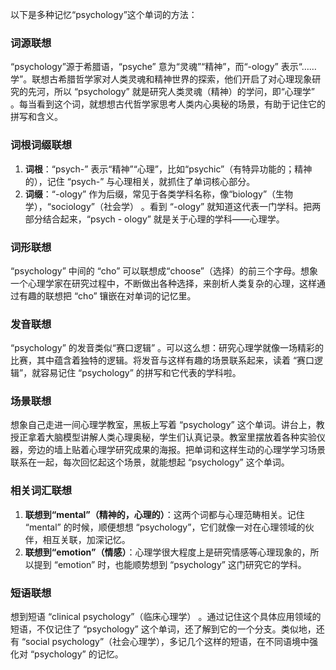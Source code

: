 以下是多种记忆“psychology”这个单词的方法：

### 词源联想
“psychology”源于希腊语，“psyche” 意为“灵魂”“精神”，而“-ology” 表示“……学”。联想古希腊哲学家对人类灵魂和精神世界的探索，他们开启了对心理现象研究的先河，所以 “psychology” 就是研究人类灵魂（精神）的学问，即“心理学” 。每当看到这个词，就想想古代哲学家思考人类内心奥秘的场景，有助于记住它的拼写和含义。 

### 词根词缀联想 
1. **词根**：“psych-” 表示“精神”“心理”，比如“psychic”（有特异功能的；精神的），记住 “psych-” 与心理相关，就抓住了单词核心部分。 
2. **词缀**：“-ology” 作为后缀，常见于各类学科名称，像“biology”（生物学），“sociology”（社会学） 。看到 “-ology” 就知道这代表一门学科。把两部分结合起来，“psych - ology” 就是关于心理的学科——心理学。 

### 词形联想
“psychology” 中间的 “cho” 可以联想成“choose”（选择）的前三个字母。想象一个心理学家在研究过程中，不断做出各种选择，来剖析人类复杂的心理，这样通过有趣的联想把 “cho” 镶嵌在对单词的记忆里。 

### 发音联想 
“psychology” 的发音类似“赛口逻辑” 。可以这么想：研究心理学就像一场精彩的比赛，其中蕴含着独特的逻辑。将发音与这样有趣的场景联系起来，读着 “赛口逻辑”，就容易记住 “psychology” 的拼写和它代表的学科啦。 

### 场景联想 
想象自己走进一间心理学教室，黑板上写着 “psychology” 这个单词。讲台上，教授正拿着大脑模型讲解人类心理奥秘，学生们认真记录。教室里摆放着各种实验仪器，旁边的墙上贴着心理学研究成果的海报。把单词和这样生动的心理学学习场景联系在一起，每次回忆起这个场景，就能想起 “psychology” 这个单词。 

### 相关词汇联想 
1. **联想到“mental”（精神的，心理的）**：这两个词都与心理范畴相关。记住 “mental” 的时候，顺便想想 “psychology”，它们就像一对在心理领域的伙伴，相互关联，加深记忆。 
2. **联想到“emotion”（情感）**：心理学很大程度上是研究情感等心理现象的，所以提到 “emotion” 时，也能顺势想到 “psychology” 这门研究它的学科。 

### 短语联想 
想到短语 “clinical psychology”（临床心理学） 。通过记住这个具体应用领域的短语，不仅记住了 “psychology” 这个单词，还了解到它的一个分支。类似地，还有 “social psychology”（社会心理学），多记几个这样的短语，在不同语境中强化对 “psychology” 的记忆。 